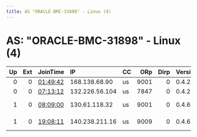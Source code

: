 ```yaml
---
title: AS "ORACLE-BMC-31898" - Linux (4)
---
```


# AS: "ORACLE-BMC-31898" - Linux (4)

|   Up |   Ext | JoinTime                                                                                              | IP             | CC   |   ORp |   Dirp | Version   | Contact                      | Nickname      |   eFamMembers |
|-----:|------:|:------------------------------------------------------------------------------------------------------|:---------------|:-----|------:|-------:|:----------|:-----------------------------|:--------------|--------------:|
|    0 |     0 | [01:49:42](https://nusenu.github.io/OrNetStats/w/relay/6FF3B073A49C702554CA15F83A71A27F526E5EA8.html) | 168.138.68.90  | us   |  9001 |      0 | 0.4.2.7   | None                         | mtlrelay      |             1 |
|    0 |     0 | [07:13:12](https://nusenu.github.io/OrNetStats/w/relay/41047CA57ACA06DD321AB128703C0F5F76A2589B.html) | 132.226.56.104 | us   |  7847 |      0 | 0.4.2.7   | lucaton@protonmail.com       | lucatonArm    |             1 |
|    1 |     0 | [08:09:00](https://nusenu.github.io/OrNetStats/w/relay/D92375388682FCAEE98E7E892F9DB7600FC6463E.html) | 130.61.118.32  | us   |  9001 |      0 | 0.4.6.8   | b&x27;the red baron@gmx.net  | Odi1          |             1 |
|    1 |     0 | [19:08:11](https://nusenu.github.io/OrNetStats/w/relay/C96D6AED796E1B95789B7531F8848AC8EC616C3C.html) | 140.238.211.16 | us   |  9009 |      0 | 0.4.6.8   | Mr. Bright Person &lt;bright | BrightestNode |             1 |

